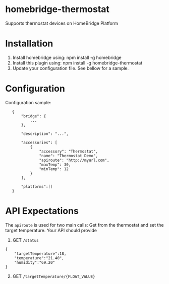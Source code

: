 # homebridge-thermostat

Supports thermostat devices on HomeBridge Platform

# Installation

1. Install homebridge using: npm install -g homebridge
2. Install this plugin using: npm install -g homebridge-thermostat
3. Update your configuration file. See bellow for a sample. 

# Configuration

Configuration sample:

 ```
    {
        "bridge": {
            ...
        },
        
        "description": "...",

        "accessories": [
            {
                "accessory": "Thermostat",
                "name": "Thermostat Demo",
                "apiroute": "http://myurl.com",
                "maxTemp": 30,
                "minTemp": 12
            }
        ],

        "platforms":[]
    }
```
# API Expectations

The `apiroute` is used for two main calls: Get from the thermostat and set the target temperature. Your API should provide

1. GET `/status` 
```
{
    "targetTemperature":18,
    "temperature":"21.40",
    "humidity":"69.20"
}
```

2. GET `/targetTemperature/{FLOAT_VALUE}`
